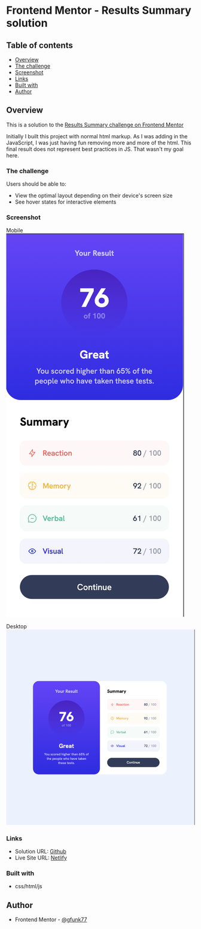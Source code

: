 # Frontend Mentor - Results Summary solution

## Table of contents

- [Overview](#overview)
- [The challenge](#the-challenge)
- [Screenshot](#screenshot)
- [Links](#links)
- [Built with](#built-with)
- [Author](#author)

## Overview

This is a solution to the [Results Summary challenge on Frontend Mentor](https://www.frontendmentor.io/challenges/results-summary-component-CE_K6s0maV)

Initially I built this project with normal html markup. As I was adding in the JavaScript, I was just having fun removing more and more of the html. This final result does not represent best practices in JS. That wasn't my goal here.

### The challenge

Users should be able to:

- View the optimal layout depending on their device's screen size
- See hover states for interactive elements

### Screenshot

Mobile
![](./solutions/mobile.png)

Desktop
![](./solutions/desktop.png)

### Links

- Solution URL: [Github](https://github.com/gfunk77/Frontend-Mentor/tree/main/results-summary)
- Live Site URL: [Netlify](https://gfunk77-results-summary.netlify.app/)

### Built with

- css/html/js

## Author

- Frontend Mentor - [@gfunk77](https://www.frontendmentor.io/profile/gfunk77)
